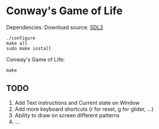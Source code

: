 # Conway's Game of Life

Dependencies:
Download source: [SDL2](https://www.libsdl.org/download-2.0.php)
```
./configure
make all
sudo make install
```

Conway's Game of Life:
```
make
```

## TODO
1. Add Text instructions and Current state on Window
2. Add more keyboard shortcuts (r for reset, g for glider, ...)
3. Ability to draw on screen different patterns
4. ...

